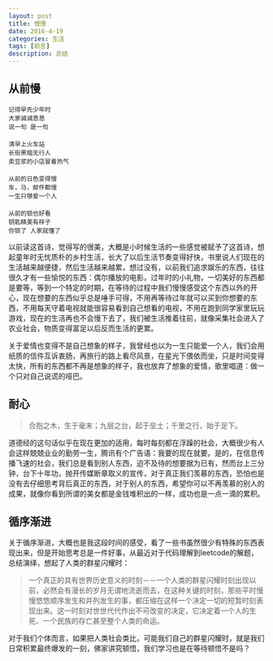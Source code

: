 ```yaml
---
layout: post
title: 慢慢
date: 2016-4-19
categories: 生活
tags: [前言]
description: 总结
---
```


## 从前慢

    记得早先少年时 
    大家诚诚恳恳 
    说一句 是一句 
    　　 
    清早上火车站 
    长街黑暗无行人 
    卖豆浆的小店冒着热气 
    　　 
    从前的日色变得慢 
    车，马，邮件都慢 
    一生只够爱一个人 
    　　 
    从前的锁也好看 
    钥匙精美有样子 
    你锁了 人家就懂了 
    
以前读这首诗，觉得写的很美，大概是小时候生活的一些感觉被赋予了这首诗，想起童年时无忧质朴的乡村生活，长大了以后生活节奏变得好快，书里说人们现在的生活越来越便捷，然后生活越来越累，想过没有，以前我们追求娱乐的东西，往往很久才有一些愉悦的东西：偶尔播放的电影，过年时的小礼物，一切美好的东西都是要等，等到一个特定的时期，在等待的过程中我们慢慢感受这个东西以外的开心，现在想要的东西似乎总是唾手可得，不用再等待过年就可以买到你想要的东西，不用每天守着电视就能很容易看到自己想看的电视，不用在跑到同学家里玩玩游戏，现在的生活再也不会慢下去了，我们被生活推着往前，就像采集社会进入了农业社会，物质变得富足以后反而生活的更累。

关于爱情也变得不是自己想象的样子，我曾经也以为一生只能爱一个人，我们会用纸质的信件互诉衷肠，再旅行的路上看尽风景，在星光下偎依而坐，只是时间变得太快，所有的东西都不再是想象的样子，我也放弃了想象的爱情，歌里唱道：做一个只对自己说谎的哑巴。

## 耐心

> 合抱之木，生于毫末；九层之台，起于垒土；千里之行，始于足下。

道德经的这句话似乎在现在更加的适用，每时每刻都在浮躁的社会，大概很少有人会这样兢兢业业的勤劳一生，腾讯有个广告语：我要的现在就要。是的，在信息传播飞速的社会，我们总是看到别人东西，迫不及待的想要据为已有，然而台上三分钟，台下十年功，抛开传媒断章取义的宣传，对于真正我们羡慕的东西，恐怕也是没有去仔细思考背后真正的东西，对于别人的东西，希望你可以不再羡慕的别人的成果，就像你看到所谓的美女都是金钱堆积出的一样，成功也是一点一滴的累积。

## 循序渐进

关于循序渐进，大概也是我这段时间的感受，看了一些书虽然很少有特殊的东西表现出来，但是开始思考总是一件好事，从最近对于代码理解到leetcode的解题，总结演绎，想起了人类的群星闪耀时：

> 一个真正的具有世界历史意义的时刻－－一个人类的群星闪耀时刻出现以前，必然会有漫长的岁月无谓地流逝而去，在这种关键的时刻，那些平时慢慢悠悠顺序发生和并列发生的事，都压缩在这样一个决定一切的短暂时刻表现出来。这一时刻对世世代代作出不可改变的决定，它决定着一个人的生死、一个民族的存亡甚至整个人类的命运。

对于我们个体而言，如果把人类社会类比，可能我们自己的群星闪耀时，就是我们日常积累最终爆发的一刻，佛家讲究顿悟，我们学习也是在等待顿悟不是吗？

